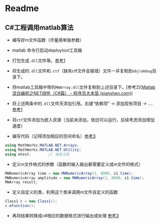 # Readme

## C#工程调用matlab算法

* 编写好m文件函数（尽量用单独参数）
* matlab 命令行启动deploytool工具箱
* 打包生成`.dll`文件等。[参考1](https://blog.csdn.net/yu_ncepu/article/details/87797953)

* 将生成的`.dll`文件和`.ctf`（缺失ctf文件会报错）文件一并复制到`obj\debug`目录下。
* 将matlab工具箱中带的`MWArray.dll`文件复制到上述目录下。[参考2]([Matlab混合编程之NET组件（C#篇） - 程序员大本营 (pianshen.com)](https://www.pianshen.com/article/7641675654/))
* 将上述两条中的`.dll`文件天添加引用。右键“依赖项” -> 添加现有项目 -> .... [参考1](https://blog.csdn.net/yu_ncepu/article/details/87797953)
* 将`ctf`文件添加为嵌入资源（当前未添加，依旧可以运行，后续考虑添加增加速度）
* 编写代码（记得添加相应的空间命名）[参考3](https://blog.csdn.net/m0_37283423/article/details/74421305)

```c#
using MathWorks.MATLAB.NET.Arrays;
using MathWorks.MATLAB.NET.Utility;
using mtest;		// 自定义的
```

* 定义m文件格式的参数（函数的输入输出都需要定义成m文件的格式）

```c#
MWNumericArray time = new MWNumericArray(1, 8000, s1.time);
MWNumericArray amplitude = new MWNumericArray(1, 8000, s1.time);
MWArray result;
```

* 定义自定义的类，利用这个类来调用m文件自定义的函数

```c#
Class1 c = new Class1();
c.mfunction();
```

* 再将结果转换成c#相应的数据格式进行输出或处理 [参考3](https://blog.csdn.net/m0_37283423/article/details/74421305)



